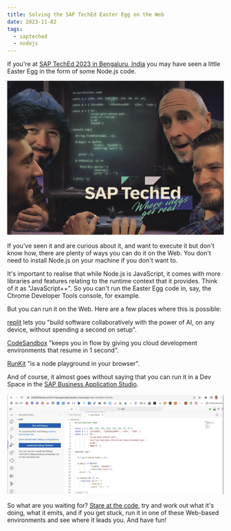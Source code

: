 ```yaml
---
title: Solving the SAP TechEd Easter Egg on the Web
date: 2023-11-02
tags:
  - sapteched
  - nodejs
---
```

If you're at [SAP TechEd 2023 in Bengaluru, India](https://www.sap.com/india/events/teched.html) you may have seen a little Easter Egg in the form of some Node.js code.

![The Easter Egg poster](/images/2023/11/easter-egg-poster.png)

If you've seen it and are curious about it, and want to execute it but don't know how, there are plenty of ways you can do it on the Web. You don't need to install Node.js on your machine if you don't want to.

It's important to realise that while Node.js is JavaScript, it comes with more libraries and features relating to the runtime context that it provides. Think of it as "JavaScript++". So you can't run the Easter Egg code in, say, the Chrome Developer Tools console, for example.

But you can run it on the Web. Here are a few places where this is possible:

[replit](https://replit.com/) lets you "build software collaboratively with the power of AI, on any device, without spending a second on setup".

[CodeSandbox](https://codesandbox.io/) "keeps you in flow by giving you cloud development environments that resume in 1 second".

[RunKit](https://runkit.com/) "is a node playground in your browser". 

And of course, it almost goes without saying that you can run it in a Dev Space in the [SAP Business Application Studio](https://www.sap.com/india/products/technology-platform/business-application-studio.html). 

![Easter Egg in SAP BAS](/images/2023/11/easter-egg-in-bas.png)

So what are you waiting for? [Stare at the code](https://qmacro.org/blog/posts/2017/02/19/the-beauty-of-recursion-and-list-machinery/#initialrecognition), try and work out what it's doing, what it emits, and if you get stuck, run it in one of these Web-based environments and see where it leads you. And have fun!
